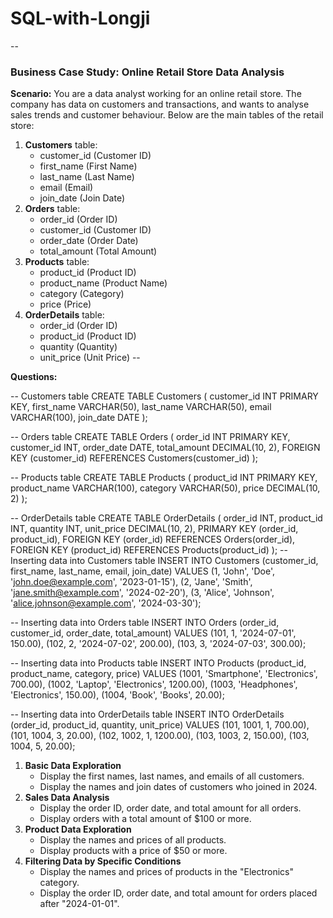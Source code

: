 # SQL-with-Longji
--
### Business Case Study: Online Retail Store Data Analysis

**Scenario:**
You are a data analyst working for an online retail store. The company has data on customers and transactions, and wants to analyse sales trends and customer behaviour. Below are the main tables of the retail store:

1. **Customers** table:
    - customer_id (Customer ID)
    - first_name (First Name)
    - last_name (Last Name)
    - email (Email)
    - join_date (Join Date)
2. **Orders** table:
    - order_id (Order ID)
    - customer_id (Customer ID)
    - order_date (Order Date)
    - total_amount (Total Amount)
3. **Products** table:
    - product_id (Product ID)
    - product_name (Product Name)
    - category (Category)
    - price (Price)
4. **OrderDetails** table:
    - order_id (Order ID)
    - product_id (Product ID)
    - quantity (Quantity)
    - unit_price (Unit Price)
--

**Questions:**

-- Customers table
CREATE TABLE Customers (
    customer_id INT PRIMARY KEY,
    first_name VARCHAR(50),
    last_name VARCHAR(50),
    email VARCHAR(100),
    join_date DATE
);

-- Orders table
CREATE TABLE Orders (
    order_id INT PRIMARY KEY,
    customer_id INT,
    order_date DATE,
    total_amount DECIMAL(10, 2),
    FOREIGN KEY (customer_id) REFERENCES Customers(customer_id)
);

-- Products table
CREATE TABLE Products (
    product_id INT PRIMARY KEY,
    product_name VARCHAR(100),
    category VARCHAR(50),
    price DECIMAL(10, 2)
);

-- OrderDetails table
CREATE TABLE OrderDetails (
    order_id INT,
    product_id INT,
    quantity INT,
    unit_price DECIMAL(10, 2),
    PRIMARY KEY (order_id, product_id),
    FOREIGN KEY (order_id) REFERENCES Orders(order_id),
    FOREIGN KEY (product_id) REFERENCES Products(product_id)
);
-- Inserting data into Customers table
INSERT INTO Customers (customer_id, first_name, last_name, email, join_date)
VALUES 
(1, 'John', 'Doe', 'john.doe@example.com', '2023-01-15'),
(2, 'Jane', 'Smith', 'jane.smith@example.com', '2024-02-20'),
(3, 'Alice', 'Johnson', 'alice.johnson@example.com', '2024-03-30');

-- Inserting data into Orders table
INSERT INTO Orders (order_id, customer_id, order_date, total_amount)
VALUES 
(101, 1, '2024-07-01', 150.00),
(102, 2, '2024-07-02', 200.00),
(103, 3, '2024-07-03', 300.00);

-- Inserting data into Products table
INSERT INTO Products (product_id, product_name, category, price)
VALUES 
(1001, 'Smartphone', 'Electronics', 700.00),
(1002, 'Laptop', 'Electronics', 1200.00),
(1003, 'Headphones', 'Electronics', 150.00),
(1004, 'Book', 'Books', 20.00);

-- Inserting data into OrderDetails table
INSERT INTO OrderDetails (order_id, product_id, quantity, unit_price)
VALUES 
(101, 1001, 1, 700.00),
(101, 1004, 3, 20.00),
(102, 1002, 1, 1200.00),
(103, 1003, 2, 150.00),
(103, 1004, 5, 20.00);

1. **Basic Data Exploration**
    - Display the first names, last names, and emails of all customers.
    - Display the names and join dates of customers who joined in 2024.
2. **Sales Data Analysis**
    - Display the order ID, order date, and total amount for all orders.
    - Display orders with a total amount of $100 or more.
3. **Product Data Exploration**
    - Display the names and prices of all products.
    - Display products with a price of $50 or more.
4. **Filtering Data by Specific Conditions**
    - Display the names and prices of products in the "Electronics" category.
    - Display the order ID, order date, and total amount for orders placed after "2024-01-01".
